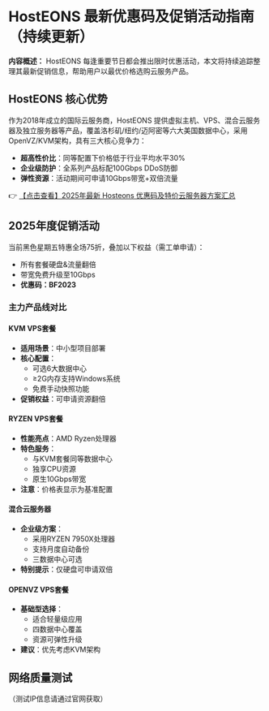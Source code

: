 # HostEONS 最新优惠码及促销活动指南（持续更新）

**内容概述：** HostEONS 每逢重要节日都会推出限时优惠活动，本文将持续追踪整理其最新促销信息，帮助用户以最优价格选购云服务产品。

## HostEONS 核心优势

作为2018年成立的国际云服务商，HostEONS 提供虚拟主机、VPS、混合云服务器及独立服务器等产品，覆盖洛杉矶/纽约/迈阿密等六大美国数据中心，采用OpenVZ/KVM架构，具有三大核心竞争力：

- **超高性价比**：同等配置下价格低于行业平均水平30%
- **企业级防护**：全系列产品标配100Gbps DDoS防御
- **弹性资源**：活动期间可申请10Gbps带宽+双倍流量

👉 [【点击查看】2025年最新 Hosteons 优惠码及特价云服务器方案汇总](https://bit.ly/hosteons)

## 2025年度促销活动

当前黑色星期五特惠全场75折，叠加以下权益（需工单申请）：
- 所有套餐硬盘&流量翻倍
- 带宽免费升级至10Gbps
- **优惠码：BF2023**

### 主力产品线对比

#### KVM VPS套餐
- **适用场景**：中小型项目部署
- **核心配置**：
  - 可选6大数据中心
  - ≥2G内存支持Windows系统
  - 免费手动快照功能
- **促销权益**：可申请资源翻倍

#### RYZEN VPS套餐
- **性能亮点**：AMD Ryzen处理器
- **特色服务**：
  - 与KVM套餐同等数据中心
  - 独享CPU资源
  - 原生10Gbps带宽
- **注意**：价格表显示为基准配置

#### 混合云服务器
- **企业级方案**：
  - 采用RYZEN 7950X处理器
  - 支持月度自动备份
  - 三数据中心可选
- **特别提示**：仅硬盘可申请双倍

#### OPENVZ VPS套餐
- **基础型选择**：
  - 适合轻量级应用
  - 四数据中心覆盖
  - 资源可弹性升级
- **建议**：优先考虑KVM架构

## 网络质量测试
（测试IP信息请通过官网获取）